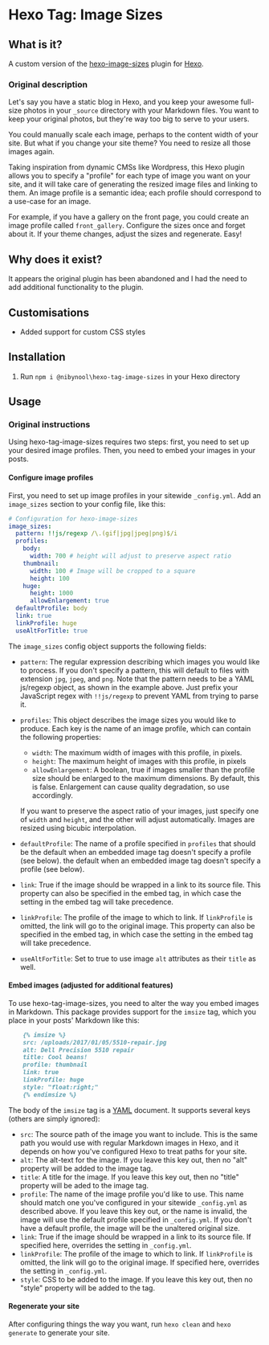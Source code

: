 # Hexo Tag: Image Sizes

## What is it?

A custom version of the [hexo-image-sizes](https://github.com/ottobonn/hexo-image-sizes) plugin for
[Hexo](https://hexo.io).

### Original description

Let's say you have a static blog in Hexo, and you keep your awesome full-size photos in your `_source` directory with
your Markdown files. You want to keep your original photos, but they're way too big to serve to your users.

You could manually scale each image, perhaps to the content width of your site. But what if you change your site theme?
You need to resize all those images again.

Taking inspiration from dynamic CMSs like Wordpress, this Hexo plugin allows you to specify a "profile" for each type of
image you want on your site, and it will take care of generating the resized image files and linking to them. An image
profile is a semantic idea; each profile should correspond to a use-case for an image.

For example, if you have a gallery on the front page, you could create an image profile called `front_gallery`.
Configure the sizes once and forget about it. If your theme changes, adjust the sizes and regenerate. Easy!

## Why does it exist?

It appears the original plugin has been abandoned and I had the need to add additional functionality to the plugin.

## Customisations

* Added support for custom CSS styles

## Installation

1. Run `npm i @nibynool\hexo-tag-image-sizes` in your Hexo directory

## Usage

### Original instructions

Using hexo-tag-image-sizes requires two steps: first, you need to set up your desired image profiles. Then, you need to
embed your images in your posts.

#### Configure image profiles

First, you need to set up image profiles in your sitewide `_config.yml`. Add an `image_sizes` section to your config
file, like this:

```yaml
# Configuration for hexo-image-sizes
image_sizes:
  pattern: !!js/regexp /\.(gif|jpg|jpeg|png)$/i
  profiles:
    body:
      width: 700 # height will adjust to preserve aspect ratio
    thumbnail:
      width: 100 # Image will be cropped to a square
      height: 100
    huge:
      height: 1000
      allowEnlargement: true
  defaultProfile: body
  link: true
  linkProfile: huge
  useAltForTitle: true
```

The `image_sizes` config object supports the following fields:

* `pattern`: The regular expression describing which images you would like to process. If you don't specify a pattern,
  this will default to files with extension `jpg`, `jpeg`, and `png`. Note that the pattern needs to be a YAML
  js/regexp object, as shown in the example above. Just prefix your JavaScript regex with `!!js/regexp` to prevent YAML
  from trying to parse it.
* `profiles`: This object describes the image sizes you would like to produce. Each key is the name of an image profile,
  which can contain the following properties:
  * `width`: The maximum width of images with this profile, in pixels.
  * `height`: The maximum height of images with this profile, in pixels
  * `allowEnlargement`: A boolean, true if images smaller than the profile size should be enlarged to the maximum
    dimensions. By default, this is false. Enlargement can cause quality degradation, so use accordingly.

  If you want to preserve the aspect ratio of your images, just specify one of `width` and `height`, and the other will
  adjust automatically. Images are resized using bicubic interpolation.
* `defaultProfile`: The name of a profile specified in `profiles` that should be the default when an embedded image tag
  doesn't specify a profile (see below). the default when an embedded image tag doesn't specify a profile (see below).
* `link`: True if the image should be wrapped in a link to its source file. This property can also be specified in the
  embed tag, in which case the setting in the embed tag will take precedence.
* `linkProfile`: The profile of the image to which to link. If `linkProfile` is omitted, the link will go to the
  original image. This property can also be specified in the embed tag, in which case the setting in the embed tag will
  take precedence.
* `useAltForTitle`: Set to true to use image `alt` attributes as their `title` as well.

#### Embed images (adjusted for additional features)

To use hexo-tag-image-sizes, you need to alter the way you embed images in Markdown. This package provides support for
the `imsize` tag, which you place in your posts' Markdown like this:

```markdown
    {% imsize %}
    src: /uploads/2017/01/05/5510-repair.jpg
    alt: Dell Precision 5510 repair
    title: Cool beans!
    profile: thumbnail
    link: true
    linkProfile: huge
    style: "float:right;"
    {% endimsize %}
```

The body of the `imsize` tag is a [YAML](http://yaml.org/start.html) document. It supports several keys (others are
simply ignored):

* `src`: The source path of the image you want to include. This is the same path you would use with regular Markdown
  images in Hexo, and it depends on how you've configured Hexo to treat paths for your site.
* `alt`: The alt-text for the image. If you leave this key out, then no "alt" property will be added to the image tag.
* `title`: A title for the image.  If you leave this key out, then no "title" property will be aded to the image tag.
* `profile`: The name of the image profile you'd like to use. This name should match one you've configured in your
  sitewide `_config.yml` as described above. If you leave this key out, or the name is invalid, the image will use the
  default profile specified in `_config.yml`. If you don't have a default profile, the image will be the unaltered
  original size.
* `link`: True if the image should be wrapped in a link to its source file. If specified here, overrides the setting in
  `_config.yml`.
* `linkProfile`: The profile of the image to which to link. If `linkProfile` is omitted, the link will go to the
  original image. If specified here, overrides the setting in `_config.yml`.
* `style`: CSS to be added to the image.  If you leave this key out, then no "style" property will be added to the tag.

#### Regenerate your site

After configuring things the way you want, run `hexo clean` and `hexo generate` to generate your site.
